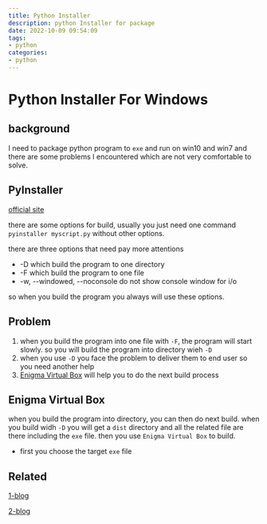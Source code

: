 ```yaml
---
title: Python Installer
description: python Installer for package
date: 2022-10-09 09:54:09
tags:
- python
categories:
- python
---
```


# Python Installer For Windows

## background
I need to package python program to `exe` and run on win10 and win7
and there are some problems I encountered which are not very comfortable to solve.

## PyInstaller
[official site](https://pyinstaller.org/en/stable/usage.html)

there are some options for build, usually you just need one command
`pyinstaller myscript.py` without other options.

there are three options that need pay more attentions
- -D 
which build the program to one directory
- -F
which build the program to one file
- -w, --windowed, --noconsole
do not show console window for i/o

so when you build the program you always will use these options.

## Problem
1. when you build the program into one file with `-F`, the program
will start slowly.
so you will build the program into directory wieh `-D`
2. when you use `-D` you face the problem to deliver them to end user
so you need another help
3. [Enigma Virtual Box](https://enigmaprotector.com/en/downloads.html) will help you to do the next build process

## Enigma Virtual Box
when you build the program into directory, you can then do next build.
when you build widh `-D` you will get a `dist` directory and all 
the related file are there including the `exe` file.
then you use `Enigma Virtual Box` to build.

- first you choose the target `exe` file 





## Related

[1-blog](https://blog.csdn.net/qq_25921925/article/details/103949384)

[2-blog](https://blog.csdn.net/qq_40994692/article/details/)